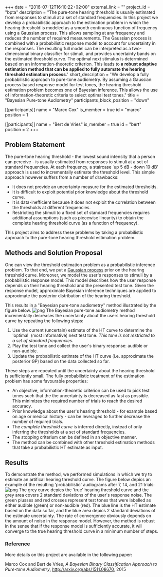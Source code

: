 +++
date = "2016-07-12T16:10:22+02:00"
external_link = ""
project_id = "bpta"
description = "The pure-tone hearing threshold is usually estimated from responses to stimuli at a set of standard frequencies. In this project we develop a probabilistic approach to the estimation problem in which the hearing threshold is modeled as a smooth continuous function of frequency using a Gaussian process. This allows sampling at any frequency and reduces the number of required measurements. The Gaussian process is combined with a probabilistic response model to account for uncertainty in the responses. The resulting full model can be interpreted as a two-dimensional binary classifier for stimuli, and provides uncertainty bands on the estimated threshold curve. The optimal next stimulus is determined based on an information-theoretic criterion. This leads to **a robust adaptive estimation method that can be applied to fully automate the hearing threshold estimation process**."
short_description = "We develop a fully probabilistic approach to pure-tone audiometry. By assuming a Gaussian process based response model for test tones, the hearing threshold estimation problem becomes one of Bayesian inference. This allows the use of information-theoretic criteria to select optimal test tones."
title = "Bayesian Pure-tone Audiometry"
participants_block_position = "down"

[[participants]]
    name = "Marco Cox"
    is_member = true
    id = "marco"
    position = 1
    
[[participants]]
    name = "Bert de Vries"
    is_member = true
    id = "bert"
    position = 2
+++

## Problem Statement

The pure-tone hearing threshold - the lowest sound intensity that a person can perceive - is usually estimated from responses to stimuli at a set of standard frequencies. At each frequency, a staircase 'up 5 dB - down 10 dB' approach is used to incrementally estimate the threshold level. This simple approach however suffers from a number of drawbacks:

- It does not provide an uncertainty measure for the estimated thresholds.
- It is difficult to exploit potential prior knowledge about the threshold curve.
- It is data-inefficient because it does not exploit the correlation between the thresholds at different frequencies.
- Restricting the stimuli to a fixed set of standard frequencies requires additional assumptions (such as piecewise linearity) to obtain the complete hearing threshold curve (as a function of frequency).

This project aims to address these problems by taking a probabilistic approach to the pure-tone hearing threshold estimation problem.


## Methods and Solution Proposal

One can view the threshold estimation problem as a probabilistic inference problem. To that end, we put a [Gaussian process](https://en.wikipedia.org/wiki/Gaussian_process) prior on the hearing threshold curve. Moreover, we model the user's responses to stimuli by a probabilistic response model. This model describes how the user response depends on their hearing threshold and the presented test tone. Given the response model, approximate Bayesian inference techniques are applied to approximate the posterior distribution of the hearing threshold.

This results in a "Bayesian pure-tone audiometry" method illustrated by the figure below.
![png](/img/projects/BPTA/BPTA-architecture.png)
The Bayesian pure-tone audiometry method incrementally decreases the uncertainty about the users hearing threshold curve by repeating the following steps:

1. Use the current (uncertain) estimate of the HT curve to determine the 'optimal' (most informative) next test tone. *This tone is not restricted to a set of standard frequencies*.
2. Play the test tone and collect the user's binary response: audible or non-audible.
3. Update the probabilistic estimate of the HT curve (i.e. approximate the posterior GP) based on the data collected so far.

These steps are repeated until the uncertainty about the hearing threshold is sufficiently small. The fully probabilistic treatment of the estimation problem has some favourable properties:

- An objective, information-theoretic criterion can be used to pick test tones such that the the uncertainty is decreased as fast as possible. This minimizes the required number of trials to reach the desired accuracy.
- Prior knowledge about the user's hearing threshold - for example based on age or medical history - can be leveraged to further decrease the number of required trials.
- The *complete threshold curve* is inferred directly, instead of only inferring the thresholds at a set of standard frequencies.
- The stopping criterium can be defined in an objective manner.
- The method can be combined with other threshold estimation methods that take a probabilistic HT estimate as input.

## Results

To demonstrate the method, we performed simulations in which we try to estimate an artifical hearing threshold curve. The figure below depics an example of the resulting 'probabilistic' audiograms after 7, 14, and 21 trials:
![png](/img/projects/BPTA/simulations.png)
The grey curve depics the 'true' hearing threshold curve and the grey area covers 2 standard deviations of the user's response noise. The green plusses and red crosses represent test tones that were labelled as either audible (green) or non-audible (red). The blue line is the HT estimate based on the data so far, and the blue area depics 2 standard deviations of the estimate uncertainty. The rate of convergence obviously depends on the amount of noise in the response model. However, the method is robust in the sense that if the response model is sufficiently accurate, it will converge to the true hearing threshold curve in a minimum number of steps.


### Reference

More details on this project are available in the following paper:

Marco Cox and Bert de Vries, _A Bayesian Binary Classification Approach to Pure-tone Audiometry_, http://arxiv.org/abs/1511.08670, 2015
